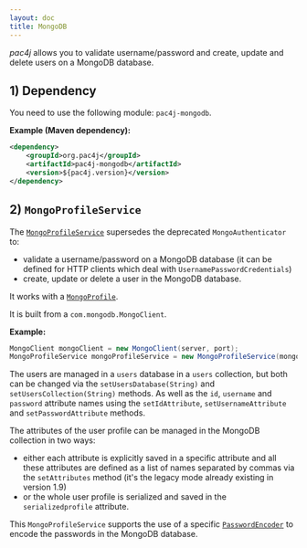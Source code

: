 ```yaml
---
layout: doc
title: MongoDB
---
```


*pac4j* allows you to validate username/password and create, update and delete users on a MongoDB database.

## 1) Dependency

You need to use the following module: `pac4j-mongodb`.

**Example (Maven dependency):**

```xml
<dependency>
    <groupId>org.pac4j</groupId>
    <artifactId>pac4j-mongodb</artifactId>
    <version>${pac4j.version}</version>
</dependency>
```

## 2) `MongoProfileService`

The [`MongoProfileService`](https://github.com/pac4j/pac4j/blob/master/pac4j-mongo/src/main/java/org/pac4j/mongo/profile/service/MongoProfileService.java) supersedes the deprecated `MongoAuthenticator` to:
                                                                                                                                                                                                                                                                                                                 
- validate a username/password on a MongoDB database (it can be defined for HTTP clients which deal with `UsernamePasswordCredentials`)
- create, update or delete a user in the MongoDB database.

It works with a [`MongoProfile`](https://github.com/pac4j/pac4j/blob/master/pac4j-mongo/src/main/java/org/pac4j/mongo/profile/MongoProfile.java).

It is built from a `com.mongodb.MongoClient`.

**Example:**

```java
MongoClient mongoClient = new MongoClient(server, port);
MongoProfileService mongoProfileService = new MongoProfileService(mongoClient);
```

The users are managed in a `users` database in a `users` collection, but both can be changed via the `setUsersDatabase(String)` and `setUsersCollection(String)` methods.
As well as the `id`, `username` and `password` attribute names using the `setIdAttribute`, `setUsernameAttribute` and `setPasswordAttribute` methods.

The attributes of the user profile can be managed in the MongoDB collection in two ways:

- either each attribute is explicitly saved in a specific attribute and all these attributes are defined as a list of names separated by commas via the `setAttributes` method (it's the legacy mode already existing in version 1.9)
- or the whole user profile is serialized and saved in the `serializedprofile` attribute.

This `MongoProfileService` supports the use of a specific [`PasswordEncoder`](authenticators.html#passwordencoder) to encode the passwords in the MongoDB database.
